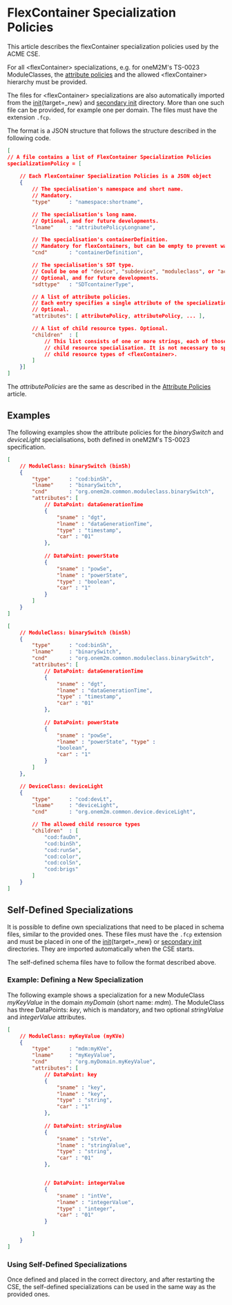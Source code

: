 # FlexContainer Specialization Policies

This article describes the flexContainer specialization policies used by the ACME CSE.

For all &lt;flexContainer> specializations, e.g. for oneM2M's TS-0023 ModuleClasses, the [attribute policies](../development/AttributePolicies.md) and the allowed &lt;flexContainer> hierarchy must be provided. 

The files for &lt;flexContainer> specializations are also automatically imported from the [init](https://github.com/ankraft/ACME-oneM2M-CSE/blob/master/acme/init){target=_new} and [secondary init](../setup/Running.md#secondary-init-directory) directory. More than one such file can be provided, for example one per domain. The files must have the extension `.fcp`. 

The format is a JSON structure that follows the structure described in the following code.  

```json title="FlexContainer Specialization Policy Format"
[
// A file contains a list of FlexContainer Specialization Policies
specializationPolicy = [
	
	// Each FlexContainer Specialization Policies is a JSON object
	{
		// The specialisation's namespace and short name. 
		// Mandatory.
		"type"      : "namespace:shortname",

		// The specialisation's long name. 
		// Optional, and for future developments.
		"lname"     : "attributePolicyLongname",

		// The specialisation's containerDefinition. 
		// Mandatory for flexContainers, but can be empty to prevent warnings.
		"cnd"       : "containerDefinition",

		// The specialisation's SDT type. 
		// Could be one of "device", "subdevice", "moduleclass", or "action". 
		// Optional, and for future developments.
		"sdttype"   : "SDTcontainerType",

		// A list of attribute policies. 
		// Each entry specifies a single attribute of the specialization.
		// Optional.
        "attributes": [ attributePolicy, attributePolicy, ... ],

		// A list of child resource types. Optional.
		"children"  : [
			// This list consists of one or more strings, each of those is the name of an additional
			// child resource specialisation. It is not necessary to specify here the already allowed
			// child resource types of <flexContainer>.
		]
	}]
]
```
The *attributePolicies* are the same as described in the [Attribute Policies](../development/AttributePolicies.md) article.

## Examples

The following examples show the attribute policies for the *binarySwitch* and *deviceLight* specialisations, both defined in oneM2M's TS-0023 specification.

```json title="FlexContainer specialization binarySwitch.fcp"
[
	// ModuleClass: binarySwitch (binSh)
	{
		"type"      : "cod:binSh",
		"lname"     : "binarySwitch",
		"cnd"       : "org.onem2m.common.moduleclass.binarySwitch",
		"attributes": [
			// DataPoint: dataGenerationTime
			{
				"sname" : "dgt", 
				"lname" : "dataGenerationTime", 
				"type" : "timestamp", 
				"car" : "01"
			}, 
			
			// DataPoint: powerState
			{ 
				"sname" : "powSe", 
				"lname" : "powerState", 
				"type" : "boolean", 
				"car" : "1" 
			}
		]
	}
]
```

```json title="deviceLight.fcp"
[
    // ModuleClass: binarySwitch (binSh)
    {
        "type"      : "cod:binSh",
        "lname"     : "binarySwitch",
        "cnd"       : "org.onem2m.common.moduleclass.binarySwitch",
        "attributes": [
            // DataPoint: dataGenerationTime
            { 
				"sname" : "dgt",
				"lname" : "dataGenerationTime",
				"type" : "timestamp",
				"car" : "01"
			}, 
            
			// DataPoint: powerState
            { 
				"sname" : "powSe", 
				"lname" : "powerState", "type" :
				"boolean", 
				"car" : "1" 
			}
        ]
    }, 

    // DeviceClass: deviceLight
    {
        "type"      : "cod:devLt",
        "lname"     : "deviceLight",
        "cnd"       : "org.onem2m.common.device.deviceLight",

		// The allowed child resource types
        "children"  : [
            "cod:fauDn", 
            "cod:binSh", 
            "cod:runSe", 
            "cod:color", 
            "cod:colSn", 
            "cod:brigs"
        ]
	}
]
```

## Self-Defined Specializations

It is possible to define own specializations that need to be placed in schema files, similar to the provided ones. These files must have the `.fcp` extension and must be placed in one of the [init](https://github.com/ankraft/ACME-oneM2M-CSE/blob/master/acme/init){target=_new} or [secondary init](../setup/Running.md#secondary-init-directory) directories. They are imported automatically when the CSE starts.

The self-defined schema files have to follow the format described above. 


### Example: Defining a New Specialization

The following example shows a specialization for a new ModuleClass *myKeyValue* in the domain *myDomain* (short name: *mdm*). The ModuleClass has three DataPoints: *key*, which is mandatory, and two optional *stringValue* and *integerValue* attributes.


```json title="FlexContainer specialization myKeyValue.fcp"
[
	// ModuleClass: myKeyValue (myKVe) 
	{
		"type"      : "mdm:myKVe",
		"lname"     : "myKeyValue",
		"cnd"       : "org.myDomain.myKeyValue",
		"attributes": [
			// DataPoint: key
			{
				"sname" : "key", 
				"lname" : "key", 
				"type" : "string", 
				"car" : "1"
			}, 
			
			// DataPoint: stringValue
			{ 
				"sname" : "strVe", 
				"lname" : "stringValue", 
				"type" : "string", 
				"car" : "01" 
			},


			// DataPoint: integerValue
			{ 
				"sname" : "intVe", 
				"lname" : "integerValue", 
				"type" : "integer", 
				"car" : "01" 
			}

		]
	}
]
```

### Using Self-Defined Specializations

Once defined and placed in the correct directory, and after restarting the CSE, the self-defined specializations can be used in the same way as the provided ones.



